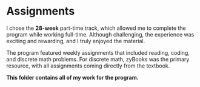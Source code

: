 # Assignments

I chose the **28-week** part-time track, which allowed me to complete the program while working full-time. Although challenging, the experience was exciting and rewarding, and I truly enjoyed the material.

The program featured weekly assignments that included reading, coding, and discrete math problems. For discrete math, zyBooks was the primary resource, with all assignments coming directly from the textbook.

**This folder contains all of my work for the program.**
